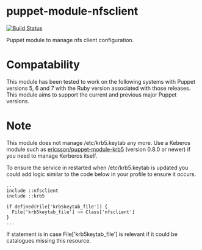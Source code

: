 puppet-module-nfsclient
=======================

[![Build Status](
https://api.travis-ci.org/kodguru/puppet-module-nfsclient.png?branch=master)](https://travis-ci.org/kodguru/puppet-module-nfsclient)

Puppet module to manage nfs client configuration.

# Compatability

This module has been tested to work on the following systems with Puppet
versions 5, 6 and 7 with the Ruby version associated with those releases.
This module aims to support the current and previous major Puppet versions.

# Note

This module does not manage /etc/krb5.keytab any more.
Use a Keberos module such as [ericsson/puppet-module-krb5](https://github.com/ericsson/puppet-module-krb5/)
(version 0.8.0 or newer) if you need to manage Kerberos itself.

To ensure the service in restarted when /etc/krb5.keytab is updated you could
add logic similar to the code below in your profile to ensure it occurs.

```
...
include ::nfsclient
include ::krb5

if defined(File['krb5keytab_file']) {
  File['krb5keytab_file'] ~> Class['nfsclient']
}
...
```
If statement is in case File['krb5keytab_file'] is relevant if it could be catalogues
missing this resource.
